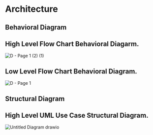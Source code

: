 # Architecture

## Behavioral Diagram
## High Level Flow Chart Behavioral Diagarm.
![D - Page 1 (2) (1)](https://user-images.githubusercontent.com/98813646/157810621-85b12a40-81bf-4c0e-af38-58993aa98332.png)

## Low Level Flow Chart Behavioral Diagram.
![D - Page 1](https://user-images.githubusercontent.com/98813646/157810733-62cd2d35-65d1-46be-a5dc-b5e05b162465.png)

## Structural Diagram
## High Level UML Use Case Structural Diagram.
![Untitled Diagram drawio](https://user-images.githubusercontent.com/98813646/157834184-ffa0bcac-dc9b-4062-984a-9413e523c86d.png)


